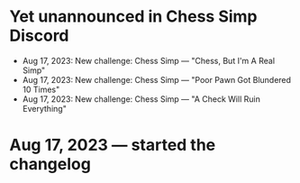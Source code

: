# Yet unannounced in Chess Simp Discord

* Aug 17, 2023: New challenge: Chess Simp — "Chess, But I'm A Real Simp"
* Aug 17, 2023: New challenge: Chess Simp — "Poor Pawn Got Blundered 10 Times"
* Aug 17, 2023: New challenge: Chess Simp — "A Check Will Ruin Everything"

# Aug 17, 2023 — started the changelog
